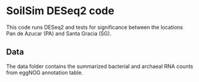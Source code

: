 # SoilSim DESeq2 code

This code runs DESeq2 and tests for significance between the locations Pan de Azucar (PA) and Santa Gracia (SG). 

## Data

The data folder contains the summarized bacterial and archaeal RNA counts from eggNOG annotation table. 

